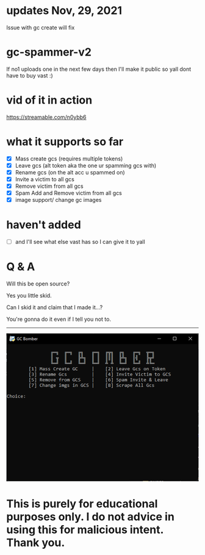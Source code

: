 # updates Nov, 29, 2021
Issue with gc create will fix 


# gc-spammer-v2
If no1 uploads one in the next few days then I'll make it public so yall dont have to buy vast :)
# vid of it in action
https://streamable.com/n0ybb6
# what it supports so far

- [x] Mass create gcs (requires multiple tokens)
- [x] Leave gcs (alt token aka the one ur spamming gcs with)
- [x] Rename gcs (on the alt acc u spammed on)
- [x] Invite a victim to all gcs
- [x] Remove victim from all gcs
- [x] Spam Add and Remove victim from all gcs
- [x] image support/ change gc images
# haven't added
- [ ] and I'll see what else vast has so I can give it to yall

# Q & A

Will this be open source?

Yes you little skid.

Can I skid it and claim that I made it...?

You're gonna do it even if I tell you not to.

------------------------------------------------------------
![](a.png)

# This is purely for educational purposes only. I do not advice in using this for malicious intent. Thank you.
